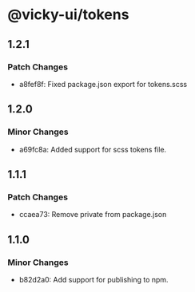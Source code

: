 # @vicky-ui/tokens

## 1.2.1

### Patch Changes

- a8fef8f: Fixed package.json export for tokens.scss

## 1.2.0

### Minor Changes

- a69fc8a: Added support for scss tokens file.

## 1.1.1

### Patch Changes

- ccaea73: Remove private from package.json

## 1.1.0

### Minor Changes

- b82d2a0: Add support for publishing to npm.
